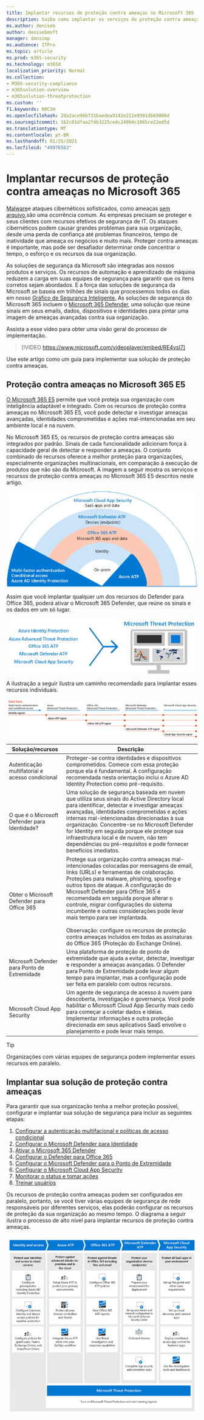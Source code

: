```yaml
---
title: Implantar recursos de proteção contra ameaças no Microsoft 365
description: Saiba como implantar os serviços de proteção contra ameaças e os recursos de segurança no Microsoft 365 E5.
ms.author: deniseb
author: denisebmsft
manager: dansimp
ms.audience: ITPro
ms.topic: article
ms.prod: m365-security
ms.technology: m365d
localization_priority: Normal
ms.collection:
- M365-security-compliance
- m365solution-overview
- m365solution-threatprotection
ms.custom: ''
f1.keywords: NOCSH
ms.openlocfilehash: 2da2ace96b731baedea9142e211e9301db69000d
ms.sourcegitcommit: 162c01dfaa2fdb3225ce4c24964c1065ce22ed5d
ms.translationtype: MT
ms.contentlocale: pt-BR
ms.lasthandoff: 01/25/2021
ms.locfileid: "49976563"
---
```

# <a name="deploy-threat-protection-capabilities-across-microsoft-365"></a>Implantar recursos de proteção contra ameaças no Microsoft 365

[Malware](https://docs.microsoft.com/windows/security/threat-protection/intelligence/understanding-malware)e ataques cibernéticos sofisticados, como ameaças [sem arquivo,](https://docs.microsoft.com/windows/security/threat-protection/intelligence/fileless-threats)são uma ocorrência comum. As empresas precisam se proteger e seus clientes com recursos efetivos de segurança de IT. Os ataques cibernéticos podem causar grandes problemas para sua organização, desde uma perda de confiança até problemas financeiros, tempo de inatividade que ameaça os negócios e muito mais. Proteger contra ameaças é importante, mas pode ser desafiador determinar onde concentrar o tempo, o esforço e os recursos da sua organização. 

As soluções de segurança da Microsoft são integradas aos nossos produtos e serviços. Os recursos de automação e aprendizado de máquina reduzem a carga em suas equipes de segurança para garantir que os itens corretos sejam abordados. E a força das soluções de segurança da Microsoft se baseia em trilhões de sinais que processemos todos os dias em nosso [Gráfico de Segurança Inteligente.](https://cloud-platform-assets.azurewebsites.net/intelligent-security-graph) As soluções de segurança do Microsoft 365 incluem o [Microsoft 365 Defender](https://docs.microsoft.com/microsoft-365/security/mtp/microsoft-threat-protection), uma solução que reúne sinais em seus emails, dados, dispositivos e identidades para pintar uma imagem de ameaças avançadas contra sua organização.


Assista a esse vídeo para obter uma visão geral do processo de implementação.

> [!VIDEO https://www.microsoft.com/videoplayer/embed/RE4vsI7]

Use este artigo como um guia para implementar sua solução de proteção contra ameaças.

## <a name="threat-protection-in-microsoft-365-e5"></a>Proteção contra ameaças no Microsoft 365 E5

[O Microsoft 365 E5](https://www.microsoft.com/microsoft-365/enterprise-e5-business-software?activetab=pivot%3aoverviewtab) permite que você proteja sua organização com inteligência adaptável e integrado. Com os recursos de proteção contra ameaças no Microsoft 365 E5, você pode detectar e investigar ameaças avançadas, identidades comprometidas e ações mal-intencionadas em seu ambiente local e na nuvem.

No Microsoft 365 E5, os recursos de proteção contra ameaças são integrados por padrão. Sinais de cada funcionalidade adicionam força à capacidade geral de detectar e responder a ameaças. O conjunto combinado de recursos oferece a melhor proteção para organizações, especialmente organizações multinacionais, em comparação à execução de produtos que não são da Microsoft. A imagem a seguir mostra os serviços e recursos de proteção contra ameaças no Microsoft 365 E5 descritos neste artigo.

![Visão geral do Microsoft 365 Defender](../media/solutions-architecture-center/deploy-threat-protection-across-m365-overview.png)

Assim que você implantar qualquer um dos recursos do Defender para Office 365, poderá ativar o Microsoft 365 Defender, que reúne os sinais e os dados em um só lugar. 

![Ilustração conceitual do painel do Microsoft 365 Defender](../media/solutions-architecture-center/deploy-threat-protection-across-m365-mtp.png)

A ilustração a seguir ilustra um caminho recomendado para implantar esses recursos individuais. 

![Sinais de proteção contra ameaças do M365](../media/solutions-architecture-center/deploy-threat-protection-across-m365.png)

|Solução/recursos  |Descrição  |
|---------|---------|
|Autenticação multifatorial e acesso condicional     |Proteger-se contra identidades e dispositivos comprometidos. Comece com essa proteção porque ela é fundamental. A configuração recomendada nesta orientação inclui o Azure AD Identity Protection como pré-requisito.     |
|O que é o Microsoft Defender para Identidade?     |  Uma solução de segurança baseada em nuvem que utiliza seus sinais do Active Directory local para identificar, detectar e investigar ameaças avançadas, identidades comprometidas e ações internas mal-intencionadas direcionadas à sua organização. Concentre-se no Microsoft Defender for Identity em seguida porque ele protege sua infraestrutura local e de nuvem, não tem dependências ou pré-requisitos e pode fornecer benefícios imediatos.       | 
|Obter o Microsoft Defender para Office 365     | Protege sua organização contra ameaças mal-intencionadas colocadas por mensagens de email, links (URLs) e ferramentas de colaboração. Proteções para malware, phishing, spoofing e outros tipos de ataque. A configuração do Microsoft Defender para Office 365 é recomendada em seguida porque alterar o controle, migrar configurações do sistema incumbente e outras considerações pode levar mais tempo para ser implantada. <br><br>Observação: configure os recursos de proteção contra ameaças incluídos em todas as assinaturas do Office 365 (Proteção do Exchange Online).       |
|Microsoft Defender para Ponto de Extremidade    | Uma plataforma de proteção de ponto de extremidade que ajuda a evitar, detectar, investigar e responder a ameaças avançadas.  O Defender para Ponto de Extremidade pode levar algum tempo para implantar, mas a configuração pode ser feita em paralelo com outros recursos.   |
|Microsoft Cloud App Security     |   Um agente de segurança de acesso à nuvem para descoberta, investigação e governança. Você pode habilitar o Microsoft Cloud App Security mais cedo para começar a coletar dados e ideias. Implementar informações e outra proteção direcionada em seus aplicativos SaaS envolve o planejamento e pode levar mais tempo.       | 

> [!TIP]
> Organizações com várias equipes de segurança podem implementar esses recursos em paralelo.

## <a name="deploy-your-threat-protection-solution"></a>Implantar sua solução de proteção contra ameaças

Para garantir que sua organização tenha a melhor proteção possível, configurar e implantar sua solução de segurança para incluir as seguintes etapas:

1. [Configurar a autenticação multifacional e políticas de acesso condicional](deploy-threat-protection-configure.md#step-1-set-up-multi-factor-authentication-and-conditional-access-policies)
2. [Configurar o Microsoft Defender para Identidade](deploy-threat-protection-configure.md#step-2-configure-microsoft-defender-for-identity)
3. [Ativar o Microsoft 365 Defender](deploy-threat-protection-configure.md#step-3-turn-on-microsoft-365-defender)
4. [Configurar o Defender para Office 365](deploy-threat-protection-configure.md#step-4-configure-microsoft-defender-for-office-365)
5. [Configurar o Microsoft Defender para o Ponto de Extremidade](deploy-threat-protection-configure.md#step-5-configure-microsoft-defender-for-endpoint)
6. [Configurar o Microsoft Cloud App Security](deploy-threat-protection-configure.md#step-6-configure-microsoft-cloud-app-security)
7. [Monitorar o status e tomar ações](deploy-threat-protection-configure.md#step-7-monitor-status-and-take-actions)
8. [Treinar usuários](deploy-threat-protection-configure.md#step-8-train-users)

Os recursos de proteção contra ameaças podem ser configurados em paralelo, portanto, se você tiver várias equipes de segurança de rede responsáveis por diferentes serviços, elas poderão configurar os recursos de proteção da sua organização ao mesmo tempo. O diagrama a seguir ilustra o processo de alto nível para implantar recursos de proteção contra ameaças. 

![Processo para implantar recursos de proteção contra ameaças](../media/solutions-architecture-center/deploy-threat-protection-across-m365-grid.png) 
